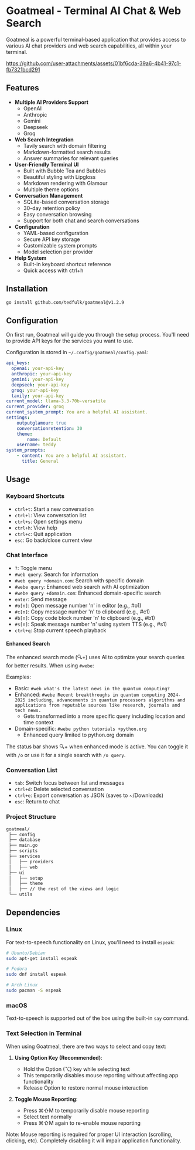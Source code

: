 # Goatmeal - Terminal AI Chat & Web Search

Goatmeal is a powerful terminal-based application that provides access to various AI chat providers and web search capabilities, all within your terminal.

https://github.com/user-attachments/assets/01bf6cda-39a6-4b41-97c1-fb7321bcd291

## Features

- **Multiple AI Providers Support**
  - OpenAI
  - Anthropic
  - Gemini
  - Deepseek
  - Groq
- **Web Search Integration**
  - Tavily search with domain filtering
  - Markdown-formatted search results
  - Answer summaries for relevant queries
- **User-Friendly Terminal UI**
  - Built with Bubble Tea and Bubbles
  - Beautiful styling with Lipgloss
  - Markdown rendering with Glamour
  - Multiple theme options
- **Conversation Management**
  - SQLite-based conversation storage
  - 30-day retention policy
  - Easy conversation browsing
  - Support for both chat and search conversations
- **Configuration**
  - YAML-based configuration
  - Secure API key storage
  - Customizable system prompts
  - Model selection per provider
- **Help System**
  - Built-in keyboard shortcut reference
  - Quick access with ctrl+h

## Installation

```bash
go install github.com/tedfulk/goatmeal@v1.2.9
```

## Configuration

On first run, Goatmeal will guide you through the setup process. You'll need to provide API keys for the services you want to use.

Configuration is stored in `~/.config/goatmeal/config.yaml`:

```yaml
api_keys:
  openai: your-api-key
  anthropic: your-api-key
  gemini: your-api-key
  deepseek: your-api-key
  groq: your-api-key
  tavily: your-api-key
current_model: llama-3.3-70b-versatile
current_provider: groq
current_system_prompt: You are a helpful AI assistant.
settings:
    outputglamour: true
    conversationretention: 30
    theme:
        name: Default
    username: teddy
system_prompts:
    - content: You are a helpful AI assistant.
      title: General
```

## Usage

### Keyboard Shortcuts

- `ctrl+t`: Start a new conversation
- `ctrl+l`: View conversation list
- `ctrl+s`: Open settings menu
- `ctrl+h`: View help
- `ctrl+c`: Quit application
- `esc`: Go back/close current view

### Chat Interface

- `?`: Toggle menu
- `#web query`: Search for information
- `#web query +domain.com`: Search with specific domain
- `#webe query`: Enhanced web search with AI optimization
- `#webe query +domain.com`: Enhanced domain-specific search
- `enter`: Send message
- `#o[n]`: Open message number 'n' in editor (e.g., #o1)
- `#c[n]`: Copy message number 'n' to clipboard (e.g., #c1)
- `#b[n]`: Copy code block number 'n' to clipboard (e.g., #b1)
- `#s[n]`: Speak message number 'n' using system TTS (e.g., #s1)
- `ctrl+q`: Stop current speech playback

#### Enhanced Search

The enhanced search mode (🔍+) uses AI to optimize your search queries for better results. When using `#webe`:

Examples:

- Basic: `#web what's the latest news in the quantum computing?`
- Enhanced: `#webe Recent breakthroughs in quantum computing 2024-2025 including, advancements in quantum processors algorithms and applications from reputable sources like research, journals and tech news.`
  - Gets transformed into a more specific query including location and time context
- Domain-specific: `#webe python tutorials +python.org`
  - Enhanced query limited to python.org domain

The status bar shows 🔍+ when enhanced mode is active. You can toggle it with `/o` or use it for a single search with `/o query`.

### Conversation List

- `tab`: Switch focus between list and messages
- `ctrl+d`: Delete selected conversation
- `ctrl+e`: Export conversation as JSON (saves to ~/Downloads)
- `esc`: Return to chat

### Project Structure

```md
goatmeal/
 ├── config
 ├── database
 ├── main.go
 ├── scripts
 ├── services
 │   ├── providers
 │   ├── web
 ├── ui
 │   ├── setup
 │   ├── theme
 │   ├── // the rest of the views and logic
 └── utils
```

## Dependencies

### Linux

For text-to-speech functionality on Linux, you'll need to install `espeak`:

```bash
# Ubuntu/Debian
sudo apt-get install espeak

# Fedora
sudo dnf install espeak

# Arch Linux
sudo pacman -S espeak
```

### macOS

Text-to-speech is supported out of the box using the built-in `say` command.

### Text Selection in Terminal

When using Goatmeal, there are two ways to select and copy text:

1. **Using Option Key (Recommended)**:
   - Hold the Option (⌥) key while selecting text
   - This temporarily disables mouse reporting without affecting app functionality
   - Release Option to restore normal mouse interaction

2. **Toggle Mouse Reporting**:
   - Press ⌘⇧M to temporarily disable mouse reporting
   - Select text normally
   - Press ⌘⇧M again to re-enable mouse reporting

Note: Mouse reporting is required for proper UI interaction (scrolling, clicking, etc).
Completely disabling it will impair application functionality.
